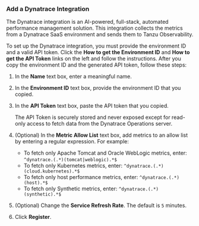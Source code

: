 ### Add a Dynatrace Integration

The Dynatrace integration is an AI-powered, full-stack, automated performance management solution. This integration collects the metrics from a Dynatrace SaaS environment and sends them to Tanzu Observability.

To set up the Dynatrace integration, you must provide the environment ID and a valid API token. Click the **How to get the Environment ID** and **How to get the API Token** links on the left and follow the instructions. After you copy the environment ID and the generated API token, follow these steps:

1. In the **Name** text box, enter a meaningful name.
2. In the **Environment ID** text box, provide the environment ID that you copied.
3. In the **API Token** text box, paste the API token that you copied.
  
   The API Token is securely stored and never exposed except for read-only access to fetch data from the Dynatrace Operations server.

4. (Optional) In the **Metric Allow List** text box, add metrics to an allow list by entering a regular expression. For example:
   
   * To fetch only Apache Tomcat and Oracle WebLogic metrics, enter: `^dynatrace.(.*)(tomcat|weblogic).*$`
   * To fetch only Kubernetes metrics, enter: `^dynatrace.(.*)(cloud.kubernetes).*$`
   * To fetch only host performance metrics, enter: `^dynatrace.(.*)(host).*$`
   * To fetch only Synthetic metrics, enter: `^dynatrace.(.*)(synthetic).*$`
5. (Optional) Change the **Service Refresh Rate**. The default is `5` minutes.
6. Click **Register**.

